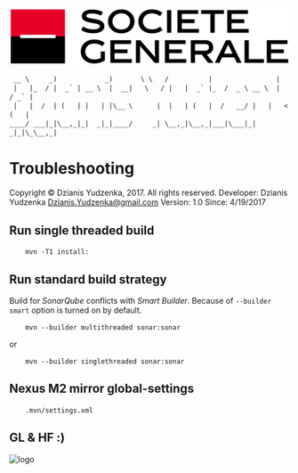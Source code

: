 ![sg](../images/logo.png)
    
     __ \     _)            _)       \ \   /          |                |
     |   |_  / |  _` | __ \  |  __|   \   / |   |  _` |_  /  _ \ __ \  |  / _` |
     |   |  /  | (   | |   | |\__ \      |  |   | (   |  /   __/ |   |   < (   |
    ____/ ___|_|\__,_|_|  _|_|____/     _| \__,_|\__,_|___|\___|_|  _|_|\_\__,_|
    
# Troubleshooting

Copyright © Dzianis Yudzenka, 2017. All rights reserved.
Developer: Dzianis Yudzenka <Dzianis.Yudzenka@gmail.com>
Version: 1.0
Since: 4/19/2017


## Run single threaded build

        mvn -T1 install:


## Run standard build strategy
Build for _SonarQube_ conflicts with _Smart Builder_. Because of `--builder smart` option is turned on by default.

        mvn --builder multithreaded sonar:sonar

or

        mvn --builder singlethreaded sonar:sonar


## Nexus M2 mirror global-settings

        .mvn/settings.xml


## GL & HF :)

![logo](../images/sg.jpg)
